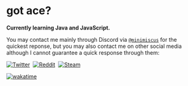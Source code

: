 # got ace?

**Currently learning Java and JavaScript.**

You may contact me mainly through Discord via [`@minimiscus`](https://discord.com/users/369216718137982988) for the quickest reponse, but you may also contact me on other social media although I cannot guarantee a quick response through them:

<a href="https://twitter.com/minimiscus"><img alt="Twitter" src="https://img.shields.io/badge/Twitter-1DA1F2?style=for-the-badge&logo=twitter&logoColor=white"></a>&nbsp;
<a href="https://reddit.com/u/minimiscus"><img alt="Reddit" src="https://img.shields.io/badge/Reddit-FF5700?style=for-the-badge&logo=reddit&logoColor=white"></a>&nbsp;
<a href="https://steamcommunity.com/id/minimiscus/"><img alt="Steam" src="https://img.shields.io/badge/Steam-2A475E?style=for-the-badge&logo=steam&logoColor=white"></a>&nbsp;

[![wakatime](https://wakatime.com/badge/user/018d5275-65ff-41d6-93b3-e1b2bff2be78.svg?style=for-the-badge)](https://wakatime.com/@018d5275-65ff-41d6-93b3-e1b2bff2be78)

<!--
**minimiscus/minimiscus** is a ✨ _special_ ✨ repository because its `README.md` (this file) appears on your GitHub profile.

Here are some ideas to get you started:

- 🔭 I’m currently working on ...
- 🌱 I’m currently learning ...
- 👯 I’m looking to collaborate on ...
- 🤔 I’m looking for help with ...
- 💬 Ask me about ...
- 📫 How to reach me: ...
- 😄 Pronouns: ...
- ⚡ Fun fact: ...
-->

